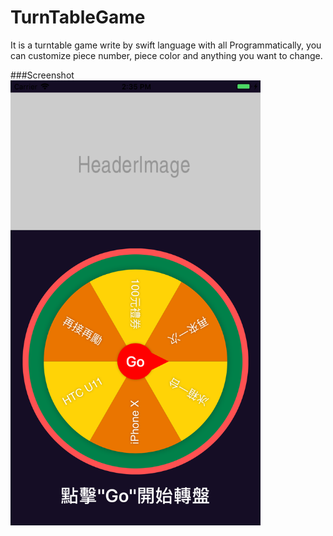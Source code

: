 # TurnTableGame
It is a turntable game write by swift language with all Programmatically, you can customize piece number, piece color and anything you want to change.

###Screenshot
<img src="sample.png" width="400" />